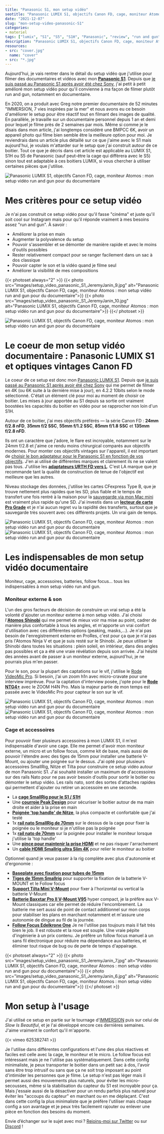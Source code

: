 ```yaml
---
title: "Panasonic S1, mon setup vidéo"
seotitle: "Panasonic LUMIX S1, objectifs Canon FD, cage, moniteur Atomos : mon setup vidéo run and gun pour du documentaire"
date: "2021-12-07"
slug: "mon-setup-video-panasonic-S1"
categories:
- materiel
tags: ["lumix", "S1", "S5", "S1H", "Panasonic", "review", "run and gun", "setup vidéo", "caméra", "documentaire", "vidéo", "rig", "camera rig"]
description: "Panasonic LUMIX S1, objectifs Canon FD, cage, moniteur Atomos : mon setup vidéo run and gun pour du documentaire"
resources:
- src: "cover.jpg"
  name: "cover"
- src: "*.jpg"
---
```

Aujourd'hui, je vais rentrer dans le détail du setup vidéo que j'utilise pour filmer des documentaires et vidéos avec mon [**Panasonic S1**](https://www.digit-photo.com/PANASONIC-Lumix-S1-Boitier-Nu-rPANASONICDCS1EK.html?dpa_id=21). Depuis que [je suis passé au Panasonic S1 après avoir été chez Sony](https://jeremyjanin.com/matos-photo-video-pourquoi-jai-quitte-sony-pour-le-panasonic-s1/), j'ai petit à petit amélioré mon setup vidéo pour qu'il convienne à ma façon de filmer plutôt run and gun, notamment en documentaire.

En 2020, on a produit avec Greg notre premier documentaire de 52 minutes "IMMERSION, 7 vies inspirées par la mer" et nous avons eu ce besoin d'améliorer le setup pour être réactif tout en filmant des images de qualité. En parallèle, je travaille sur un documentaire personnel depuis 1 an et demi pour lequel je filme près de 2 semaines par mois. Même si comme je le disais dans mon article, j'ai longtemps considéré une BMPCC 6K, avoir un appareil photo qui filme bien semble être la meilleure option pour moi. Je reviendrais dans un article plus détaillé sur ce que j'aime avec le S1 mais aujourd'hui, je voulais m'attarder sur le setup que j'ai construit autour de ce boitier. Tout ce que je décris dans cet article est applicable au LUMIX S1, S1H ou S5 de Panasonic (sauf peut-être la cage qui diffèrera avec le S5) sinon tout est adaptable à ces boitiers LUMIX, si vous chercher à utiliser certaines pièces que j'utilise.

![Panasonic LUMIX S1, objectifs Canon FD, cage, moniteur Atomos : mon setup vidéo run and gun pour du documentaire](images/setup_video_panasonic_S1_JeremyJanin_9.gif)

# Mes critères pour ce setup vidéo

Je n'ai pas construit ce setup vidéo pour qu'il fasse "cinéma" et juste qu'il soit cool sur Instagram mais pour qu'il réponde vraiment à mes besoins assez "run and gun". À savoir :

- Améliorer la prise en main
- Augmenter la polyvalence du setup
- Pouvoir s'assembler et se démonter de manière rapide et avec le moins d'outils possibles
- Rester relativement compact pour se ranger facilement dans un sac à dos classique
- Pouvoir capter le son et la vidéo quand je filme seul
- Améliorer la visibilité de mes compositions

{{< photoset always="2" >}} {{< photo src="images/setup_video_panasonic_S1_JeremyJanin_9.jpg" alt="Panasonic LUMIX S1, objectifs Canon FD, cage, moniteur Atomos : mon setup vidéo run and gun pour du documentaire">}} {{< photo src="images/setup_video_panasonic_S1_JeremyJanin_10.jpg" alt="Panasonic LUMIX S1, objectifs Canon FD, cage, moniteur Atomos : mon setup vidéo run and gun pour du documentaire">}} {{</ photoset >}}

![Panasonic LUMIX S1, objectifs Canon FD, cage, moniteur Atomos : mon setup vidéo run and gun pour du documentaire](images/setup_video_panasonic_S1_JeremyJanin_3.jpg)

# Le coeur de mon setup vidéo documentaire : Panasonic LUMIX S1 et optiques vintages Canon FD

Le coeur de ce setup est donc mon [Panasonic LUMIX S1](https://www.digit-photo.com/PANASONIC-Lumix-S1-Boitier-Nu-rPANASONICDCS1EK.html?dpa_id=21). Depuis que [je suis passé au Panasonic S1 après avoir été chez Sony](https://jeremyjanin.com/matos-photo-video-pourquoi-jai-quitte-sony-pour-le-panasonic-s1/) qui me permet de filmer en 4K (ou 6K suite à la dernière mise à jour), en 4.2.2 10bits selon le mode sélectionné. C'était un élément clé pour moi au moment de choisir ce boitier. Les mises à jour apportée au S1 depuis sa sortie ont vraiment boostées les capacités du boitier en vidéo pour se rapprocher non loin d'un S1H.

Autour de ce boitier, j'ai mes objectifs préférés — la série Canon FD : **24mm f/2.8 nFD**, **35mm f/2 SSC**, **55mm f/1.2 SSC**, **85mm f/1.8 SSC** et **135mm f/2.8 nFD**.

Ils ont un caractère que j'adore, le flare est incroyable, notamment sur le 24mm f/2.8 et j'aime ce rendu moins chirurgical comparés aux objectifs modernes. Pour monter ces objectifs vintages sur l'appareil, il est important de [choisir le bon adaptateur pour le Panasonic S1 en fonction de vos objectifs](https://jeremyjanin.com/quel-adaptateur-dobjectif-pour-monture-l-panasonic-s1/). J'en ai utilisé de différentes marques et clairement ils ne se valent pas tous. J'utilise les [**adaptateurs URTH FD vers L**](https://amzn.to/3ovljuF). C'est LA marque que je recommande tant la qualité de construction de tenue de l'objectif est meilleure que les autres.

Niveau stockage des données, j'utilise les cartes CFexpress Type B, que je trouve nettement plus rapides que les SD, plus fiable et le temps de transfert une fois rentré à la maison pour la [sauvegarde via mon Mac mini](https://jeremyjanin.com/utiliser-un-mac-mini-pour-le-montage-video-2020/) est vraiment plus rapide qu'une SD. J'ai investis dans un [**lecteur de carte Pro Grade**](https://amzn.to/3Dlq8N7) et je n'ai aucun regret vu la rapidité des transferts, surtout que je sauvegarde très souvent avec ces différents projets. Un vrai gain de temps.

![Panasonic LUMIX S1, objectifs Canon FD, cage, moniteur Atomos : mon setup vidéo run and gun pour du documentaire](images/setup_video_panasonic_S1_JeremyJanin_8.jpg)
![Panasonic LUMIX S1, objectifs Canon FD, cage, moniteur Atomos : mon setup vidéo run and gun pour du documentaire](images/setup_video_panasonic_S1_JeremyJanin_2.jpg)

# Les indispensables de mon setup vidéo documentaire

Moniteur, cage, accessoires, batteries, follow focus... tous les indispensables à mon setup vidéo run and gun.

### Moniteur externe & son

L'un des gros facteurs de décision de construire un vrai setup a été la volonté d'ajouter un moniteur externe à mon setup vidéo. J'ai choisi l'[**Atomos Shinobi**](https://www.digit-photo.com/ATOMOS-Shinobi-Moniteur-5-4k-HDMI-HDR-rATOMOSATOMSHBH01.html?dpa_id=21) qui me permet de mieux voir ma mise au point, cadrer de manière plus confortable à tous les angles, et m'apporte un vrai confort d'utilisation avec ces différentes options (peaking, masks,...). Je n'ai pas besoin de l'enregistrement externe en ProRes, c'est pour ça que je n'ai pas pris l'Atomos Ninja V et que je suis resté sur le Shinobi. Je peux utiliser le Shinobi dans toutes les situations : plein soleil, en intérieur, dans des angles pas possibles et ça a été une vraie révélation depuis son arrivée. J'ai hésité des années avant de passer à un moniteur externe, aujourd'hui, je ne pourrais plus m'en passer.

Pour le son, pour la plupart des captations sur le vif, j'utilise le [Rode VideoMic Pro](https://www.digit-photo.com/RODE-Microphone-VideoMic-Pro-Rycote-rRODE100262.html?dpa_id=21). Si besoin, j'ai un zoom h1n avec micro-cravate pour une interview imprévue. Pour la captation d'interview posée, j'opte pour le [**Rode NTG4+**](https://www.digit-photo.com/RODE-Microphone-NTG4-Noir-rRODE100256.html?dpa_id=21) avec le ZOOM H4N Pro. Mais la majeur partie de mon temps est passée avec le VideoMic Pro pour capteur le son sur le vif.

![Panasonic LUMIX S1, objectifs Canon FD, cage, moniteur Atomos : mon setup vidéo run and gun pour du documentaire](images/setup_video_panasonic_S1_JeremyJanin_4.jpg)
![Panasonic LUMIX S1, objectifs Canon FD, cage, moniteur Atomos : mon setup vidéo run and gun pour du documentaire](images/setup_video_panasonic_S1_JeremyJanin_1.jpg)

### Cage et accessoires

Pour pouvoir fixer plusieurs accessoires à mon LUMIX S1, il m'est indispensable d'avoir une cage. Elle me permet d'avoir mon moniteur externe, un micro et un follow focus, comme kit de base, mais aussi de pouvoir l'étendre avec des tiges de 15mm pour installer une batterie V-Mount, ou ajouter une poignée sur le dessus. J'ai opté pour plusieurs accessoires SmallRig, Nitze et Tilta pour construire ce setup vidéo autour de mon Panasonic S1. J'ai souhaité installer un maximum de d'accessoires sur des rails Nato pour ne pas avoir  besoin d'outils pour sortir le boitier ou démonter le setup vidéo. Les rails nato, sont des sortes d'attaches rapides qui permettent d'ajouter ou retirer un accessoire en une seconde.

- La [**cage SmallRig pour le S1 / S1H**](https://amzn.to/3IrFNxA)
- Une [**courroie Peak Design**](https://www.digit-photo.com/PEAK-DESIGN-Courroie-de-Poignet-CLUTCH-CL3-rPEAKDESIGNCL3.html?dpa_id=21) pour sécuriser le boitier autour de ma main droite et aider à la prise en main
- [**Poignée 'top handle' de Nitze**](https://amzn.to/3GCX1GH), la plus compacte et confortable que j'ai testé
- 1x [**rail nato SmallRig de 70mm**](https://amzn.to/3lI8xs7) sur le dessus de la cage pour fixer la poignée ou le moniteur si je n'utilise pas la poignée
- 1x [**rail nato de 70mm**](https://amzn.to/3ovWHTJ) sur la poignée pour installer le moniteur  lorsque j'utilise la 'top handle'
- Une [**pince pour maintenir la prise HDMI**](https://amzn.to/3px61Go) et ne pas risquer l'arrachement
- Un [**cable HDMI Smallrig ultra Slim 4K**](https://www.digit-photo.com/SMALLRIG-2956-Cable-HDMI-Ultra-Slim-4k-35cm-rSMALLRIGD187221.html?dpa_id=21) pour relier le moniteur au boitier

Optionnel quand je veux passer à la rig complète avec plus d'autonomie et d'ergonomie :

- [**Baseplate avec fixation pour tubes de 15mm**](https://amzn.to/3ov9uFW)
- [**Tiges de 15mm Smallrig**]() pour supporter la fixation de la batterie V-MOUNT et le Follow focus
- [**Support Tilta Mini V-Mount**](https://amzn.to/31twkFu) pour fixer à l'horizontal ou vertical la batterie V-Mount
- [**Batterie Baxxtar Pro II V-Mount V95**](https://amzn.to/3pBLqkc) hyper compact, je la préfère aux V-Mount classiques car elle permet de réduire l'encombrement. La batterie me sert aussi de point de contact additionnel sur mon corps pour stabiliser les plans en marchant notamment et m'assure une autonomie de dingue au fil de la journée.
- [**Follow Focus Edelkrone One**](https://edelkrone-eu.com/products/focusone) Je ne l'utilise pas toujours mais il fait très bien le job. Il est robuste et la roue est souple. Une vraie pépite d'ingénierie à un prix contenu. Je préfère un follow focus manuel à un sans fil électronique pour réduire ma dépendance aux batteries, et éliminer tout risque de bug ou de perte de temps d'appairage.

{{< photoset always="2" >}} {{< photo src="images/setup_video_panasonic_S1_JeremyJanin_7.jpg" alt="Panasonic LUMIX S1, objectifs Canon FD, cage, moniteur Atomos : mon setup vidéo run and gun pour du documentaire">}} {{< photo src="images/setup_video_panasonic_S1_JeremyJanin_6.jpg" alt="Panasonic LUMIX S1, objectifs Canon FD, cage, moniteur Atomos : mon setup vidéo run and gun pour du documentaire">}} {{</ photoset >}}

# Mon setup à l'usage

J'ai utilisé ce setup en partie sur le tournage d'[IMMERSION](https://www.immersion-lefilm.fr/) puis  sur celui de *Slow Is Beautiful*, et je l'ai développé encore ces dernières semaines. J'aime vraiment le confort qu'il m'apporte.

<div>
{{< vimeo 625382741 >}}
</div>

Je l'utilise dans différentes configurations et l'une des plus réactives et faciles est celle avec la cage, le moniteur et le micro. Le follow focus est intéressant mais je ne l'utilise pas systématiquement. Dans cette config minimaliste, je peux transporter le boitier dans un petit sac à dos, l'avoir sans être trop intrusif ou sans que ça ne soit trop imposant au point d'intimider les personnes que je filme. Le setup n'est pas léger mais il permet aussi des mouvements plus naturels, pour éviter les micro-secousses, même si la stabilisation du capteur du S1 est incroyable pour ça. Mais j'essaie aussi de la désactiver pour un rendu parfois plus naturel pour éviter les "accoups du capteur" en marchant ou en me déplaçant. C'est dans cette config la plus minimaliste que je préfère l'utiliser mais chaque config a son avantage et je peux très facilement rajouter ou enlever une pièce en fonction des besoins du moment.

Envie d’échanger sur le sujet avec moi ? [Rejoins-moi sur Twitter](https://twitter.com/jeremyjanin) ou sur [Discord](https://discord.gg/rvk5DTwT8H) !
